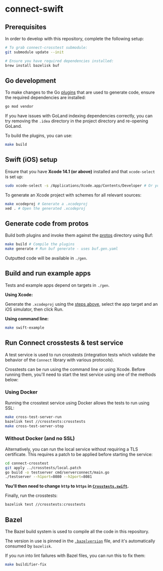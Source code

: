 # connect-swift

## Prerequisites

In order to develop with this repository, complete the following setup:

```sh
# To grab connect-crosstest submodule:
git submodule update --init

# Ensure you have required dependencies installed:
brew install bazelisk buf
```

## Go development

To make changes to the Go [plugins](./cmd) that are used to generate code,
ensure the required dependencies are installed:

```sh
go mod vendor
```

If you have issues with GoLand indexing dependencies correctly, you can try
removing the `.idea` directory in the project directory and re-opening GoLand.

To build the plugins, you can use:

```sh
make build
```

## <a name="swift-setup"></a>Swift (iOS) setup

Ensure that you have **Xcode 14.1 (or above)** installed and that `xcode-select` is set up:

```sh
sudo xcode-select -s /Applications/Xcode.app/Contents/Developer # Or your Xcode location
```

To generate an Xcode project with schemes for all relevant sources:

```sh
make xcodeproj # Generate a .xcodeproj
xed . # Open the generated .xcodeproj
```

## Generate code from protos

Build both plugins and invoke them against the [protos](./protos) directory
using Buf:

```sh
make build # Compile the plugins
make generate # Run buf generate - uses buf.gen.yaml
```

Outputted code will be available in `./gen`.

## Build and run example apps

Tests and example apps depend on targets in `./gen`.

**Using Xcode:**

Generate the `.xcodeproj` using the [steps above](#swift-setup),
select the app target and an iOS simulator, then click Run.

**Using command line:**

```sh
make swift-example
```

## Run Connect crosstests & test service

A test service is used to run crosstests
(integration tests which validate the behavior of the `Connect` library with
various protocols).

Crosstests can be run using the command line or using Xcode. Before running
them, you'll need to start the test service using one of the methods below:

### Using Docker

Running the crosstest service using Docker allows the tests to run using SSL:

```sh
make cross-test-server-run
bazelisk test //crosstests:crosstests
make cross-test-server-stop
```

### Without Docker (and no SSL)

Alternatively, you can run the local service without
requiring a TLS certificate. This requires a patch to be applied before
starting the service:

```sh
cd connect-crosstest
git apply ../crosstests/local.patch
go build -o testserver cmd/serverconnect/main.go
./testserver --h1port=8080 --h2port=8081
```

**You'll then need to change `http` to `https` in
[`Crosstests.swift`](./crosstests/Crosstests.swift).**

Finally, run the crosstests:

```sh
bazelisk test //crosstests:crosstests
```

## Bazel

The Bazel build system is used to compile all the code in this repository.

The version in use is pinned in the [`.bazelversion`](./.bazelversion) file,
and it's automatically consumed by `bazelisk`.

If you run into lint failures with Bazel files, you can run this to fix them:

```sh
make buildifier-fix
```
